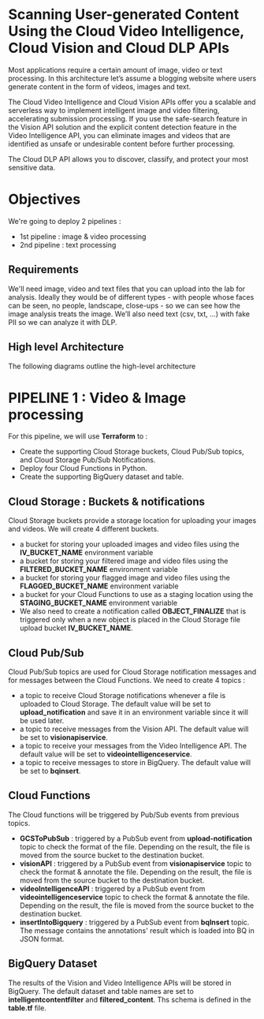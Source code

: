 # Scanning User-generated Content Using the Cloud Video Intelligence, Cloud Vision and Cloud DLP APIs 

Most applications require a certain amount of image, video or text processing. In this architecture let’s assume a blogging website where users generate content in the form of videos, images and text. 

The Cloud Video Intelligence and Cloud Vision APIs offer you a scalable and serverless way to implement intelligent image and video filtering, accelerating submission processing. If you use the safe-search feature in the Vision API solution and the explicit content detection feature in the Video Intelligence API, you can eliminate images and videos that are identified as unsafe or undesirable content before further processing.

The Cloud DLP API allows you to discover, classify, and protect your most sensitive data.

# Objectives

We're going to deploy 2 pipelines :
- 1st pipeline : image & video processing
- 2nd pipeline : text processing

## Requirements

We'll need image, video and text files that you can upload into the lab for analysis. Ideally they would be of different types - with people whose faces can be seen, no people, landscape, close-ups - so we can see how the image analysis treats the image. We’ll also need text (csv, txt, …) with fake PII so we can analyze it with DLP.

## High level Architecture
The following diagrams outline the high-level architecture

# PIPELINE 1 : Video & Image processing

For this pipeline, we will use **Terraform** to :

- Create the supporting Cloud Storage buckets, Cloud Pub/Sub topics, and Cloud Storage Pub/Sub Notifications. 
- Deploy four Cloud Functions in Python.
- Create the supporting BigQuery dataset and table.

## Cloud Storage : Buckets & notifications

Cloud Storage buckets provide a storage location for uploading your images and videos. We will create 4 different buckets.
- a bucket for storing your uploaded images and video files using the **IV_BUCKET_NAME** environment variable
- a bucket for storing your filtered image and video files using the **FILTERED_BUCKET_NAME** environment variable
- a bucket for storing your flagged image and video files using the **FLAGGED_BUCKET_NAME** environment variable
- a bucket for your Cloud Functions to use as a staging location using the **STAGING_BUCKET_NAME** environment variable
- We also need to create a notification called **OBJECT_FINALIZE** that is triggered only when a new object is placed in the Cloud Storage file upload bucket **IV_BUCKET_NAME**.

## Cloud Pub/Sub 
Cloud Pub/Sub topics are used for Cloud Storage notification messages and for messages between the Cloud Functions. We need to create 4 topics :
- a topic to receive Cloud Storage notifications whenever a file is uploaded to Cloud Storage. The default value will be set to **upload_notification** and save it in an environment variable since it will be used later.
- a topic to receive messages from the Vision API. The default value will be set to **visionapiservice**.
- a topic to receive your messages from the Video Intelligence API. The default value will be set to **videointelligenceservice**.
- a topic to receive messages to store in BigQuery. The default value will be set to **bqinsert**.

## Cloud Functions
The Cloud functions will be triggered by Pub/Sub events from previous topics. 
- **GCSToPubSub** : triggered by a PubSub event from **upload-notification** topic to check the format of the file. Depending on the result, the file is moved from the source bucket to the destination bucket.
- **visionAPI** : triggered by a PubSub event from **visionapiservice** topic to check the format & annotate the file. Depending on the result, the file is moved from the source bucket to the destination bucket.
- **videoIntelligenceAPI** : triggered by a PubSub event from **videointelligenceservice** topic to check the format & annotate the file. Depending on the result, the file is moved from the source bucket to the destination bucket.
- **insertIntoBigquery** : triggered by a PubSub event from **bqInsert** topic. The message contains the annotations' result which is loaded into BQ in JSON format.

## BigQuery Dataset
The results of the Vision and Video Intelligence APIs will be stored in BigQuery. The default dataset and table names are set to **intelligentcontentfilter** and **filtered_content**.
Ths schema is defined in the **table.tf** file.
